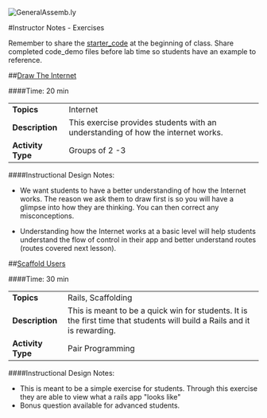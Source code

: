 ![GeneralAssemb.ly](http://studio.generalassemb.ly/GA_Slide_Assets/Exercise_icon_md.png)

#Instructor Notes - Exercises

Remember to share the [starter_code](starter_code/) at the beginning of class. Share completed code_demo files before lab time so students have an example to reference. 

##[Draw The Internet](starter_code/ex_draw_internet.md)

####Time: 20 min

| | |
| ------------- |:-------------|
| __Topics__ | Internet| 
| __Description__| This exercise provides students with an understanding of how the internet works.|
| __Activity Type__| Groups of 2 -3|

####Instructional Design Notes: 

*	We want students to have a better understanding of how the Internet works. The reason we ask them to draw first is so you will have a glimpse into how they are thinking. You can then correct any misconceptions.

*	Understanding how the Internet works at a basic level will help students understand the flow of control in their app and better understand routes (routes covered next lesson). 


##[Scaffold Users](starter_code/ex_users.md)

####Time: 30 min

| | |
| ------------- |:-------------|
| __Topics__ | Rails, Scaffolding| 
| __Description__| This is meant to be a quick win for students. It is the first time that students will build a Rails and it is rewarding. |
| __Activity Type__| Pair Programming |


####Instructional Design Notes:

*	This is meant to be a simple exercise for students. Through this exercise they are able to view what a rails app "looks like"
*	Bonus question available for advanced students. 
 